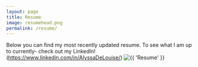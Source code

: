 ```yaml
---
layout: page
title: Resume
image: resumehead.png
permalink: /resume/
---
```

Below you can find my most recently updated resume. To see what I am up to currently- check out my LinkedIn! (https://www.linkedin.com/in/AlyssaDeLouise/)
<img src="{{ site.baseurl }}/images/picresume.jpg" alt="{{ 'Resume' }}">

